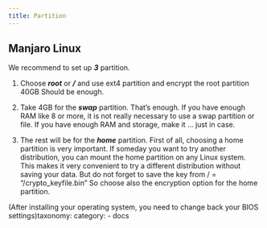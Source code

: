 ```yaml
---
title: Partition
---
```


## Manjaro Linux
We recommend to set up **_3_** partition.

1. Choose **_root_** or **_/_** and use ext4 partition and encrypt the root partition 40GB Should be enough.

2. Take 4GB for the **_swap_** partition. That’s enough. If you have enough RAM like 8 or more, it is not really necessary to use a swap partition or file. If you have enough RAM and storage, make it ... just in case.

3. The rest will be for the **_home_** partition. First of all, choosing a home partition is very important. If someday you want to try another distribution, you can mount the home partition on any Linux system.
This makes it very convenient to try a different distribution without saving your data. But do not forget to save the key from / = “/crypto_keyfile.bin”
So choose also the encryption option for the home partition.

(After installing your operating system, you need to change back your BIOS settings)taxonomy:
    category:
        - docs